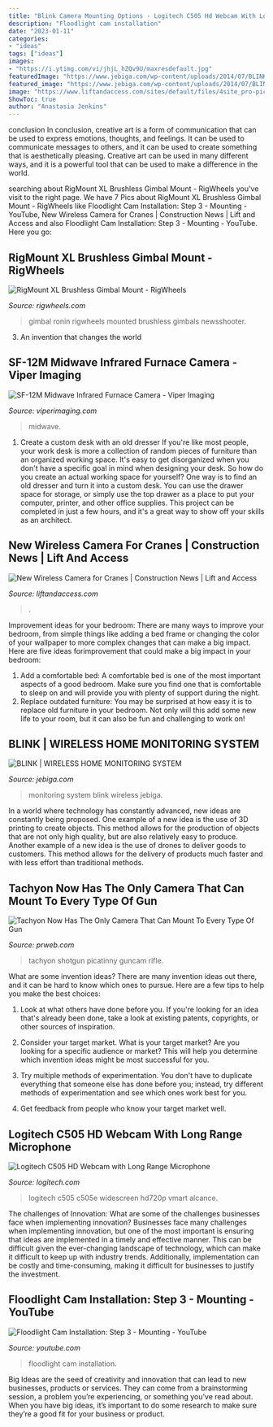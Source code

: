 ```yaml
---
title: "Blink Camera Mounting Options - Logitech C505 Hd Webcam With Long Range Microphone"
description: "Floodlight cam installation"
date: "2023-01-11"
categories:
- "ideas"
tags: ["ideas"]
images:
- "https://i.ytimg.com/vi/jhjL_hZQv9U/maxresdefault.jpg"
featuredImage: "https://www.jebiga.com/wp-content/uploads/2014/07/BLINK-WIRELESS-HOME-MONITORING-SYSTEM.jpg"
featured_image: "https://www.jebiga.com/wp-content/uploads/2014/07/BLINK-WIRELESS-HOME-MONITORING-SYSTEM.jpg"
image: "https://www.liftandaccess.com/sites/default/files/4site_pro-pick_transmitter.jpeg"
ShowToc: true
author: "Anastasia Jenkins"
---
```



conclusion
In conclusion, creative art is a form of communication that can be used to express emotions, thoughts, and feelings. It can be used to communicate messages to others, and it can be used to create something that is aesthetically pleasing. Creative art can be used in many different ways, and it is a powerful tool that can be used to make a difference in the world.

	

		
searching about RigMount XL Brushless Gimbal Mount - RigWheels you've visit to the right page. We have 7 Pics about RigMount XL Brushless Gimbal Mount - RigWheels like Floodlight Cam Installation: Step 3 - Mounting - YouTube, New Wireless Camera for Cranes | Construction News | Lift and Access and also Floodlight Cam Installation: Step 3 - Mounting - YouTube. Here you go:
		
    
## RigMount XL Brushless Gimbal Mount - RigWheels

<img loading=lazy src="http://cdn.rigwheels.com/photo/low-mode-car-mount.jpg" onerror="this.onerror=null;this.src='https://tse4.mm.bing.net/th?id=OIP.KV1h60-P2EBS5RWt4kXbGwHaE8&amp;pid=15.1';" alt="RigMount XL Brushless Gimbal Mount - RigWheels">

_Source: rigwheels.com_

>gimbal ronin rigwheels mounted brushless gimbals newsshooter. 

	

3. An invention that changes the world 

    
## SF-12M Midwave Infrared Furnace Camera - Viper Imaging

<img loading=lazy src="https://viperimaging.com/wp-content/uploads/2021/05/SF-12MMidwaveInfraredFurnaceCamera2.jpg" onerror="this.onerror=null;this.src='https://tse1.mm.bing.net/th?id=OIP.2pSQo2ay9ih5bviDAIoNfwHaFj&amp;pid=15.1';" alt="SF-12M Midwave Infrared Furnace Camera - Viper Imaging">

_Source: viperimaging.com_

>midwave. 

	

1. Create a custom desk with an old dresser
If you're like most people, your work desk is more a collection of random pieces of furniture than an organized working space. It's easy to get disorganized when you don't have a specific goal in mind when designing your desk. So how do you create an actual working space for yourself? One way is to find an old dresser and turn it into a custom desk. You can use the drawer space for storage, or simply use the top drawer as a place to put your computer, printer, and other office supplies. This project can be completed in just a few hours, and it's a great way to show off your skills as an architect.

    
## New Wireless Camera For Cranes | Construction News | Lift And Access

<img loading=lazy src="https://www.liftandaccess.com/sites/default/files/4site_pro-pick_transmitter.jpeg" onerror="this.onerror=null;this.src='https://tse1.mm.bing.net/th?id=OIP.m3TlmuqIvmtMS25hF7C6SwHaE8&amp;pid=15.1';" alt="New Wireless Camera for Cranes | Construction News | Lift and Access">

_Source: liftandaccess.com_

>. 

	

Improvement ideas for your bedroom:
There are many ways to improve your bedroom, from simple things like adding a bed frame or changing the color of your wallpaper to more complex changes that can make a big impact. Here are five ideas forimprovement that could make a big impact in your bedroom: 
1) Add a comfortable bed: A comfortable bed is one of the most important aspects of a good bedroom. Make sure you find one that is comfortable to sleep on and will provide you with plenty of support during the night. 
2) Replace outdated furniture: You may be surprised at how easy it is to replace old furniture in your bedroom. Not only will this add some new life to your room, but it can also be fun and challenging to work on!

    
## BLINK | WIRELESS HOME MONITORING SYSTEM

<img loading=lazy src="https://www.jebiga.com/wp-content/uploads/2014/07/BLINK-WIRELESS-HOME-MONITORING-SYSTEM.jpg" onerror="this.onerror=null;this.src='https://tse3.mm.bing.net/th?id=OIP.OY_wQwyyYDw22Br4BcxewwHaDQ&amp;pid=15.1';" alt="BLINK | WIRELESS HOME MONITORING SYSTEM">

_Source: jebiga.com_

>monitoring system blink wireless jebiga. 

	

In a world where technology has constantly advanced, new ideas are constantly being proposed. One example of a new idea is the use of 3D printing to create objects. This method allows for the production of objects that are not only high quality, but are also relatively easy to produce. Another example of a new idea is the use of drones to deliver goods to customers. This method allows for the delivery of products much faster and with less effort than traditional methods.

    
## Tachyon Now Has The Only Camera That Can Mount To Every Type Of Gun

<img loading=lazy src="https://ww1.prweb.com/prfiles/2012/08/28/10223105/8.jpg" onerror="this.onerror=null;this.src='https://tse1.mm.bing.net/th?id=OIP.CRHO3akqLXjfpwNfOX43MAHaFj&amp;pid=15.1';" alt="Tachyon Now Has The Only Camera That Can Mount To Every Type Of Gun">

_Source: prweb.com_

>tachyon shotgun picatinny guncam rifle. 

	

What are some invention ideas?
There are many invention ideas out there, and it can be hard to know which ones to pursue. Here are a few tips to help you make the best choices:
1. Look at what others have done before you. If you're looking for an idea that's already been done, take a look at existing patents, copyrights, or other sources of inspiration.

2. Consider your target market. What is your target market? Are you looking for a specific audience or market? This will help you determine which invention ideas might be most successful for you.

3. Try multiple methods of experimentation. You don't have to duplicate everything that someone else has done before you; instead, try different methods of experimentation and see which ones work best for you.

4. Get feedback from people who know your target market well.

    
## Logitech C505 HD Webcam With Long Range Microphone

<img loading=lazy src="https://www.logitech.com/assets/65955/6/c505-hd-webcam.jpg" onerror="this.onerror=null;this.src='https://tse2.mm.bing.net/th?id=OIP.5AoEGd448fyKJNd2clDqogHaEL&amp;pid=15.1';" alt="Logitech C505 HD Webcam with Long Range Microphone">

_Source: logitech.com_

>logitech c505 c505e widescreen hd720p vmart alcance. 

	

The challenges of Innovation: What are some of the challenges businesses face when implementing innovation?
Businesses face many challenges when implementing innovation, but one of the most important is ensuring that ideas are implemented in a timely and effective manner. This can be difficult given the ever-changing landscape of technology, which can make it difficult to keep up with industry trends. Additionally, implementation can be costly and time-consuming, making it difficult for businesses to justify the investment.

    
## Floodlight Cam Installation: Step 3 - Mounting - YouTube

<img loading=lazy src="https://i.ytimg.com/vi/jhjL_hZQv9U/maxresdefault.jpg" onerror="this.onerror=null;this.src='https://tse3.mm.bing.net/th?id=OIP.dV1xT4QK0GVIwqOlhOuJNAHaEK&amp;pid=15.1';" alt="Floodlight Cam Installation: Step 3 - Mounting - YouTube">

_Source: youtube.com_

>floodlight cam installation. 

	

Big Ideas are the seed of creativity and innovation that can lead to new businesses, products or services. They can come from a brainstorming session, a problem you’re experiencing, or something you’ve read about. When you have big ideas, it’s important to do some research to make sure they’re a good fit for your business or product.

